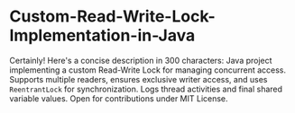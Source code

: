 # Custom-Read-Write-Lock-Implementation-in-Java
Certainly! Here's a concise description in 300 characters:  Java project implementing a custom Read-Write Lock for managing concurrent access. Supports multiple readers, ensures exclusive writer access, and uses `ReentrantLock` for synchronization. Logs thread activities and final shared variable values. Open for contributions under MIT License. 
